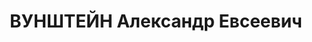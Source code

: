 ---
title: ВУНШТЕЙН Александр Евсеевич
description: "Род. в 1905, еврей, б/п, сотрудник техотдела ЭКУ ГУГБ НКВД, капитан\
  \ милиции (05.08.1936). \n  Уволен 23.04.1937. Арестован 10.08.1937. Приговор: в\
  \ особом порядке - ВМН. Расстрелян 15.11.1937, Москва. \n  Реабилитирован 29.09.1956"
---